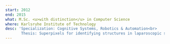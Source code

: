 ```yaml
---
start: 2012
end: 2015
what: M.Sc. <u>with distinction</u> in Computer Science
where: Karlsruhe Institute of Technology
desc: 'Specialization: Cognitive Systems, Robotics & Automation<br>
       Thesis: Superpixels for identifying structures in laparoscopic surgery'
---
```

